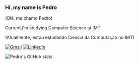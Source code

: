### Hi, my name is Pedro
(Olá, me chamo Pedro)

Current,i'm studying Computer Science at IMT

(Atualmente, estou estudando Ciencia da Computação no IMT)

[![Gmail](https://img.shields.io/badge/Gmail-D14836?style=for-the-badge&logo=gmail&logoColor=white)](https://mail.google.com/mail/u/0/#inbox?compose=new)
[![LinkedIn](https://img.shields.io/badge/LinkedIn-0077B5?style=for-the-badge&logo=linkedin&logoColor=white)](https://www.linkedin.com/in/pedro-akashi-241b67254/)

![Pedro's GitHub stats](https://github-readme-stats.vercel.app/api?username=pedroakashi&show_icons=true&theme=dracula)




